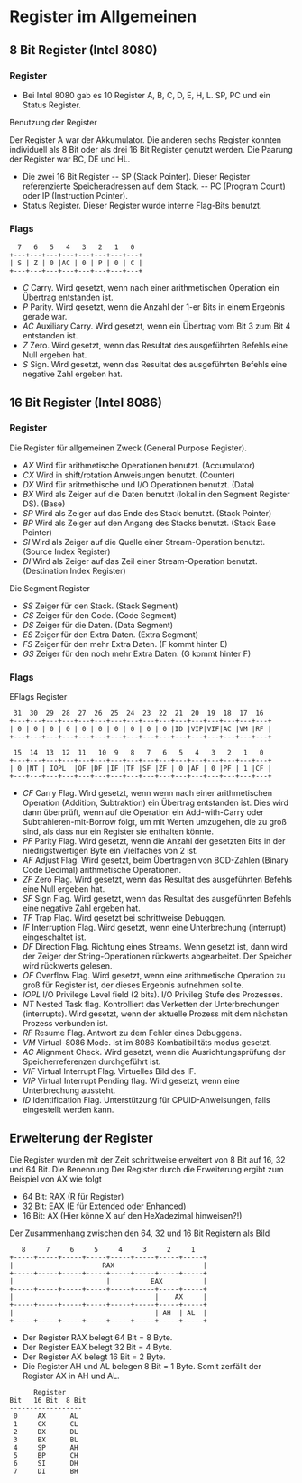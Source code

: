 # Register im Allgemeinen

## 8 Bit Register (Intel 8080)

### Register

- Bei Intel 8080 gab es 10 Register A, B, C, D, E, H, L. SP, PC und ein Status Register.

Benutzung der Register

Der Register A war der Akkumulator. Die anderen sechs Register konnten individuell als 8 Bit oder als drei 16 Bit Register genutzt werden. Die Paarung der Register war BC, DE und HL.
- Die zwei 16 Bit Register
-- SP (Stack Pointer). Dieser Register referenzierte Speicheradressen auf dem Stack.
-- PC (Program Count) oder IP (Instruction Pointer).
- Status Register. Dieser Register wurde interne Flag-Bits benutzt.

### Flags
```
  7   6   5   4   3   2   1   0
+---+---+---+---+---+---+---+---+
| S | Z | 0 |AC | 0 | P | 0 | C |
+---+---+---+---+---+---+---+---+
```
- *C* Carry. Wird gesetzt, wenn nach einer arithmetischen Operation ein Übertrag entstanden ist.
- *P* Parity. Wird gesetzt, wenn die Anzahl der 1-er Bits in einem Ergebnis gerade war.
- *AC* Auxiliary Carry. Wird gesetzt, wenn ein Übertrag vom Bit 3 zum Bit 4 entstanden ist.
- *Z* Zero. Wird gesetzt, wenn das Resultat des ausgeführten Befehls eine Null ergeben hat.
- *S* Sign. Wird gesetzt, wenn das Resultat des ausgeführten Befehls eine negative Zahl ergeben hat.

## 16 Bit Register (Intel 8086)

### Register
Die Register für allgemeinen Zweck (General Purpose Register).

- *AX* Wird für arithmetische Operationen benutzt. (Accumulator)
- *CX* Wird in shift/rotation Anweisungen benutzt. (Counter)
- *DX* Wird für aritmethische und I/O Operationen benutzt. (Data)
- *BX* Wird als Zeiger auf die Daten benutzt (lokal in den Segment Register DS). (Base)
- *SP* Wird als Zeiger auf das Ende des Stack benutzt. (Stack Pointer)
- *BP* Wird als Zeiger auf den Angang des Stacks benutzt. (Stack Base Pointer)
- *SI* Wird als Zeiger auf die Quelle einer Stream-Operation benutzt. (Source Index Register)
- *DI* Wird als Zeiger auf das Zeil einer Stream-Operation benutzt. (Destination Index Register)

Die Segment Register 

- *SS* Zeiger für den Stack. (Stack Segment)
- *CS* Zeiger für den Code. (Code Segment)
- *DS* Zeiger für die Daten. (Data Segment)
- *ES* Zeiger für den Extra Daten. (Extra Segment)
- *FS* Zeiger für den mehr Extra Daten. (F kommt hinter E)
- *GS* Zeiger für den noch mehr Extra Daten. (G kommt hinter F)

### Flags
EFlags Register

```
 31  30  29  28  27  26  25  24  23  22  21  20  19  18  17  16
+---+---+---+---+---+---+---+---+---+---+---+---+---+---+---+---+
| 0 | 0 | 0 | 0 | 0 | 0 | 0 | 0 | 0 | 0 |ID |VIP|VIF|AC |VM |RF |
+---+---+---+---+---+---+---+---+---+---+---+---+---+---+---+---+

 15  14  13  12  11   10  9   8   7   6   5   4   3   2   1   0
+---+---+---+---+---+---+---+---+---+---+---+---+---+---+---+---+
| 0 |NT | IOPL  |OF |DF |IF |TF |SF |ZF | 0 |AF | 0 |PF | 1 |CF |
+---+---+---+---+---+---+---+---+---+---+---+---+---+---+---+---+
```

- *CF* Carry Flag. Wird gesetzt, wenn wenn nach einer arithmetischen Operation (Addition, Subtraktion) ein Übertrag entstanden ist.
Dies wird dann überprüft, wenn auf die Operation ein Add-with-Carry oder Subtrahieren-mit-Borrow folgt, um mit Werten umzugehen,
die zu groß sind, als dass nur ein Register sie enthalten könnte.
- *PF* Parity Flag. Wird gesetzt, wenn die Anzahl der gesetzten Bits in der niedrigstwertigen Byte ein Vielfaches von 2 ist.
- *AF* Adjust Flag. Wird gesetzt, beim Übertragen von BCD-Zahlen (Binary Code Decimal) arithmetische Operationen.
- *ZF* Zero Flag. Wird gesetzt, wenn das Resultat des ausgeführten Befehls eine Null ergeben hat.
- *SF* Sign Flag. Wird gesetzt, wenn das Resultat des ausgeführten Befehls eine negative Zahl ergeben hat.
- *TF* Trap Flag. Wird gesetzt bei schrittweise Debuggen.
- *IF* Interruption Flag. Wird gesetzt, wenn eine Unterbrechung (interrupt) eingeschaltet ist.
- *DF* Direction Flag. Richtung eines Streams. Wenn gesetzt ist, dann wird der Zeiger der String-Operationen rückwerts abgearbeitet. Der Speicher wird rückwerts gelesen.
- *OF* Overflow Flag. Wird gesetzt, wenn eine arithmetische Operation zu groß für Register ist, der dieses Ergebnis aufnehmen sollte.
- *IOPL* I/O Privilege Level field (2 bits). I/O Privileg Stufe des Prozesses.
- *NT* Nested Task flag. Kontrolliert das Verketten der Unterbrechungen (interrupts). Wird gesetzt, wenn der aktuelle Prozess mit dem nächsten Prozess verbunden ist.
- *RF* Resume Flag. Antwort zu dem Fehler eines Debuggens.
- *VM* Virtual-8086 Mode. Ist im 8086 Kombatibilitäts modus gesetzt.
- *AC* Alignment Check. Wird gesetzt, wenn die Ausrichtungsprüfung der Speicherreferenzen durchgeführt ist.
- *VIF* Virtual Interrupt Flag. Virtuelles Bild des IF.
- *VIP* Virtual Interrupt Pending flag. Wird gesetzt, wenn eine Unterbrechung aussteht.
- *ID* Identification Flag. Unterstützung für CPUID-Anweisungen, falls eingestellt werden kann.

## Erweiterung der Register

Die Register wurden mit der Zeit schrittweise erweitert von 8 Bit auf 16, 32 und 64 Bit. Die Benennung Der Register durch die Erweiterung ergibt zum Beispiel von AX wie folgt

- 64 Bit: RAX (R für Register)
- 32 Bit: EAX (E für Extended oder Enhanced)
- 16 Bit: AX  (Hier könne X auf den He*X*adezimal hinweisen?!)

Der Zusammenhang zwischen den 64, 32 und 16 Bit Registern als Bild

```
   8     7     6     5     4     3     2     1 
+-----+-----+-----+-----+-----+-----+-----+-----+
|                      RAX                      |
+-----+-----+-----+-----+-----+-----+-----+-----+
|                       |          EAX          |
+-----+-----+-----+-----+-----+-----+-----+-----+
|                                   |    AX     |
+-----+-----+-----+-----+-----+-----+-----+-----+
|                                   | AH  | AL  |
+-----+-----+-----+-----+-----+-----+-----+-----+

```
- Der Register RAX belegt 64 Bit = 8 Byte.
- Der Register EAX belegt 32 Bit = 4 Byte.
- Der Register AX belegt 16 Bit = 2 Byte.
- Die Register AH und AL belegen 8 Bit = 1 Byte. Somit zerfällt der Register AX in AH und AL.

```
      Register
Bit   16 Bit  8 Bit
------------------
 0     AX      AL
 1     CX      CL
 2     DX      DL
 3     BX      BL
 4     SP      AH
 5     BP      CH
 6     SI      DH
 7     DI      BH
```
